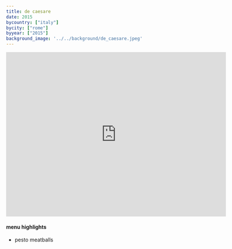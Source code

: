 ```yaml
---
title: de caesare
date: 2015
bycountry: ["italy"]
bycity: ["rome"]
byyear: ["2015"]
background_image: '../../background/de_caesare.jpeg'
---
```


<iframe src="https://www.google.com/maps/embed?pb=!1m18!1m12!1m3!1d2970.746197318896!2d12.438303576607044!3d41.876806765494386!2m3!1f0!2f0!3f0!3m2!1i1024!2i768!4f13.1!3m3!1m2!1s0x132f6000e1174c47%3A0xd916d9ea0fce67dc!2sTrattoria%20Da%20Cesare%20al%20Casaletto!5e0!3m2!1sen!2sus!4v1702065230408!5m2!1sen!2sus" width="600" height="450" style="border:0;" allowfullscreen="" loading="lazy" referrerpolicy="no-referrer-when-downgrade"></iframe>

#### menu highlights
* pesto meatballs